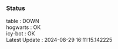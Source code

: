 ### Status


table : DOWN  
hogwarts : OK  
icy-bot : OK  
Latest Update : 2024-08-29 16:11:15.142225
